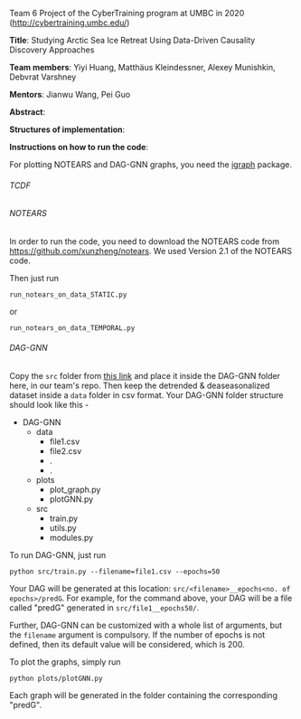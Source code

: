 Team 6 Project of the CyberTraining program at UMBC in 2020 (http://cybertraining.umbc.edu/)

**Title**: Studying Arctic Sea Ice Retreat Using Data-Driven Causality Discovery Approaches

**Team members**: Yiyi Huang, Matthäus Kleindessner, Alexey Munishkin, Debvrat Varshney

**Mentors**: Jianwu Wang, Pei Guo

**Abstract**: 

**Structures of implementation**:

**Instructions on how to run the code**:

For plotting NOTEARS and DAG-GNN graphs, you need the [igraph](https://igraph.org/python/) package.
###### TCDF

###### NOTEARS

In order to run the code, you need to download the NOTEARS code from https://github.com/xunzheng/notears. We used Version 2.1 of the NOTEARS code.

Then just run 
```
run_notears_on_data_STATIC.py 
```
or 
```
run_notears_on_data_TEMPORAL.py 
```

###### DAG-GNN

Copy the `src` folder from [this link](https://github.com/big-data-lab-umbc/DAG-GNN) and place it inside the DAG-GNN folder here, in our team's repo. Then keep the detrended & deaseasonalized dataset inside a `data` folder in csv format. Your DAG-GNN folder structure should look like this -
* DAG-GNN
  * data
    * file1.csv
    * file2.csv
    * .
    * .
  * plots
    * plot_graph.py
    * plotGNN.py
  * src
    * train.py
    * utils.py
    * modules.py

To run DAG-GNN, just run
```
python src/train.py --filename=file1.csv --epochs=50 
```
Your DAG will be generated at this location: `src/<filename>__epochs<no. of epochs>/predG`. For example, for the command above, your DAG will be a file called "predG" generated in `src/file1__epochs50/`.

Further, DAG-GNN can be customized with a whole list of arguments, but the `filename` argument is compulsory. If the number of epochs is not defined, then its default value will be considered, which is 200.

To plot the graphs, simply run
```
python plots/plotGNN.py 
```
Each graph will be generated in the folder containing the corresponding "predG".
